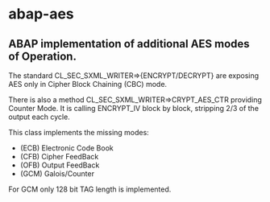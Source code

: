 # abap-aes

## ABAP implementation of additional AES modes of Operation.

The standard CL_SEC_SXML_WRITER=>{ENCRYPT/DECRYPT} are exposing AES only in Cipher Block Chaining (CBC) mode. 

There is also a method CL_SEC_SXML_WRITER=>CRYPT_AES_CTR providing Counter Mode.
It is calling ENCRYPT_IV block by block, stripping 2/3 of the output each cycle.

This class implements the missing modes:
- (ECB) Electronic Code Book
- (CFB) Cipher FeedBack
- (OFB) Output FeedBack
- (GCM) Galois/Counter

For GCM only 128 bit TAG length is implemented. 
